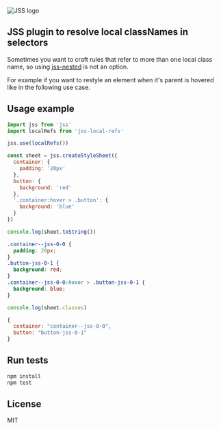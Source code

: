 ![JSS logo](https://avatars1.githubusercontent.com/u/9503099?v=3&s=60)

## JSS plugin to resolve local classNames in selectors

Sometimes you want to craft rules that refer to more than one local class name,
so using [jss-nested](https://github.com/jsstyles/jss-nested) is not an option.

For example if you want to restyle an element when it's parent is hovered like
in the following use case.

## Usage example

```javascript
import jss from 'jss'
import localRefs from 'jss-local-refs'

jss.use(localRefs())

const sheet = jss.createStyleSheet({
  container: {
    padding: '20px'
  },
  button: {
    background: 'red'
  },
  '.container:hover > .button': {
    background: 'blue'    
  }
})
```

```javascript
console.log(sheet.toString())
```
```css
.container--jss-0-0 {
  padding: 20px;
}
.button-jss-0-1 {
  background: red;
}
.container--jss-0-0:hover > .button-jss-0-1 {
  background: blue;
}
```

```javascript
console.log(sheet.classes)
```
```javascript
{
  container: "container--jss-0-0",
  button: "button-jss-0-1"
}
```

## Run tests

```bash
npm install
npm test
```

## License

MIT
